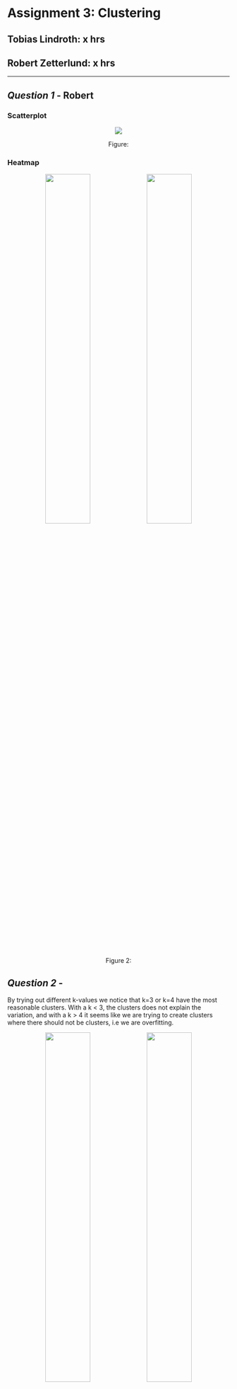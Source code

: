 # Assignment 3: Clustering

## Tobias Lindroth: x hrs

## Robert Zetterlund: x hrs

---

## _Question 1_ - Robert

<!-- 1. Show the distribution of phi and psi combinations using:
a. A scatter plot

b. A heat map
-->

### Scatterplot
<p align="center">
    <img src="fig/scatterplot.png">
    <p align="center">Figure: <p>
<p>

### Heatmap

<p align="center">
    <img src="fig/heatmap.png" width=45%>
    <img src="fig/heatmap_cool.png" width=45%>
    <p align="center">Figure 2: <p>
<p>

## _Question 2_ - 
<!-- 
Use the K-means clustering method to cluster the phi and psi angle combinations in the data file.
a. Experiment with different values of K. Suggest an appropriate value of K for this task and motivate this choice.
-->

By trying  out different k-values we notice that k=3 or k=4 have the most reasonable clusters. With a k < 3, the clusters does not explain the variation, and with a k > 4 it seems like we are trying to create clusters where there should not be clusters, i.e we are overfitting. 

<p align="center">
<img src="fig/kmeans-2.png" width=45%>
    <img src="fig/kmeans-3.png" width=45%>
    <img src="fig/kmeans-4.png" width=45%>
    <img src="fig/kmeans-5.png" width=45%>   
    <p align="center">Figure 3: The clusters created using k-means for different k. <p>
<p>

By using an elbow curve we can get an indication to what k-value fits the data best, that is, how many clusters we should use. In the figure below we can clearly see an elbow at k=3, hence the elbow curves indicates that 3 clusters is the best fit. 

### Elbow curve
<p align="center">
    <img src="fig/elbow_curve.png">
    <p align="center">Figure 4: The elbow curve <p>
<p>

The calculation of the elbow curve was done by:

 For each k (k=2 to k=10), taking the sum of the squared distances of samples to the nearest cluster centre. See the code snippet below. 

```python
distorsions = []
for k in range(2, 10):
    kmeans = KMeans(n_clusters=k)
    kmeans.fit(X)
    distorsions.append(kmeans.inertia_)

#inertia is the sum of squared distances of samples to    their closest cluster center.    
```

Since both our own experiment with different k-values and the elbow curved indicates k=3 to be a good value,  we deem 3 to be the most suitable k-value for this task. 


### Validation
<!-- b. Validate the clusters that are found with the chosen value of K. -->

We validate the clusters by checking if the clusters still are stable even if we remove a proportion of the points. 

We remove a random 25% of the points and examine if the labeling remains similar. We choose 25% as we believe that is enough to have an affect on the clusters, but not change the dataset dramatically.

<p align="center" >
    <img src="fig/kmeans-3.png" width=45%>
    <img src="fig/kmeans-3-removal.png">
    <p align="center">Figure: <p>
<p>

In the figures above we see that the shapes of the clusters almost do not change at all. The color of the clusters changes...

<!--  Unsure whether color change indicates anything-->




### Do the clusters found seem reasonable? - Robert
<!--
c. Do the clusters found in part (a) seem reasonable?
-->
well maybe,



### Can you change the data to get better results? - Robert
<!--d. Can you change the data to get better results (or the same results in a simpler
way)? (Hint: since both phi and psi are periodic attributes, you can think of shifting/translating them by some value and then use the modulo operation.)
-->

Yea!

```python
# shift phi by 180, new range is 0>->360
# shift psi by 70, new range is -110>->250
df[PHI] = df[PHI].apply(lambda phi: phi + 360 if phi < 0 else phi)
df[PSI] = df[PSI].apply(lambda psi: psi + 360 if psi < -100 else psi)
```

<p align="center">
    <img src="fig/kmeans-3-shift.png">
    <p align="center">Figure: <p>
<p>


Comparing elbow-curves and also this other thingy (see 2x2) table, we see that we can improve the performance of kmeans by shifting!! 

## _Question 3_



## a - Motivate - robert 

### i - the choice of the minimum number of samples in the neighbourhood for a point to be considered as a core point



### ii - the choice of the maximum distance between two samples belonging to the same neighbourhood (“eps” or “epsilon”).




## b  - robert

### scatterplot dbscan

<p align="center">
    <img src="fig/dbscan-19-42.png"> 
    <p align="center">DBSCAN 19 42<p>
<p>

### barplot

<p align="center">
    <img src="fig/barplot.png"> 
    <p align="center">Barplot<p>
<p>

## c - Compare DBSCAN and K-means

When looking at the clusters found by K-means and those found using DBSCAN we find some similarities, but mostly differences.

The clusters are similar in the way that both methods found 3 clusters (This is however largely affected by our choice of parameters).

But even though they have the same amount of clusters, the clusters are very different. K-means splitted the points to the right into two clusters and kept the ones at the left as a single cluster while DBSCAN did the opposite. The clusters created by DBSCAN seems more reasonable those created by K-means. This is because when looking at the clusters,  it is more clear that the points to the left should be divided into two clusters than that those to the right should be.

Furthermore we can see that the clusters created by DBSCAN are more compact clusters as it leaves outliers out of clusters. K-means at the other hand puts every node into clusters even though they sometimes clearly should not be in a cluster. 

An interesting note is that if we had done the clustering by hand, we would probably have chosen a mixture between K-means and DBSCAN. That is, we would have divided both the points to the rigth and the ones to left into two clusters.

<p align="center">
    <img src="fig/kmeans-3-shift.png" width=45%>
    <img src="fig/dbscan-19-42.png" width=45%>   
    <p align="center">Figure: The clusters created by k-means to the left and the clusters created by dbscan to the right.<p>
<p>

## d - Robust to small changes?

By looking at what happens when epsilon or minPts is changed by a small value, one notices that dbscan can be very sensitive to these parameters. 

When changing one parameter at a time, we see that the clusters we have found are very sensitive to an increase in the maximum distance between two samples belonging to the same neighbourhood a little. The top left cluster is engulfed into the large cluster. This is because epsilon now is large enough for a "bridge" to be created by the top left cluster and the large cluster.

<p align="center">
    <img src="fig/dbscan-17-42.png" width=45%>
    <img src="fig/dbscan-21-42.png" width=45%>  
    <img src="fig/dbscan-19-40.png" width=45%>  
    <img src="fig/dbscan-19-44.png" width=45%>   
    <p align="center">Figure: Top left (eps=17, minPts=42). Top Right (eps=21, minPts=42). Bottom left (eps=19, minPts=42). Bottom right (eps=19, minPts=44)<p>
<p>

When changing both parameters at the same time, we see the same thing. The top left cluster is engulfed into the large cluster when epsilon is increased.

The clusters are of course also effected by changes in minPts, but in our case it was an increase in epsilon that created a large difference. In another case it might be a change in minPts that changes the clusters fundamentally.

<p align="center">
    <img src="fig/dbscan-17-40.png" width=45%>
    <img src="fig/dbscan-17-44.png" width=45%>  
    <img src="fig/dbscan-21-40.png" width=45%>  
    <img src="fig/dbscan-21-44.png" width=45%>   
    <p align="center">Figure: Top left (eps=17, minPts=40). Top Right (eps=17, minPts=44). Bottom left (eps=21, minPts=40). Bottom right (eps=21, minPts=44) <p>
<p>

The fact that DBSCAN is so sensitive to the minimum number of samples in the neighbourhood for a point to be considered as a core point, and/or the choice of the maximum distance between two samples belonging to the same neighbourhood, shows how important it is to choose these parameters carefully. A small increase or decrease can change the clusters fundamentally.

<!--
3. Use the DBSCAN method to cluster the phi and psi angle combinations in the data
file.
a. Motivate:
i. the choice of the minimum number of samples in the neighbourhood for a point to be considered as a core point, and
ii. the choice of the maximum distance between two samples belonging to the same neighbourhood (“eps” or “epsilon”).
b. Highlight the clusters found using DBSCAN and any outliers in a scatter plot. How many outliers are found? Plot a bar chart to show which amino acid residue types are most frequently outliers.
c. Compare the clusters found by DBSCAN with those found using K-means.
d. Discuss whether the clusters found using DBSCAN are robust to small changes
in the minimum number of samples in the neighbourhood for a point to be considered as a core point, and/or the choice of the maximum distance between two samples belonging to the same neighbourhood (“eps” or “epsilon”).
-->

## _Question 4_

<!--
4. The data file can be stratified by amino acid residue type. Investigate how the clusters found for amino acid residues of type PRO differ from the general clusters. Similarly, investigate how the clusters found for amino acid residues of type GLY differ from the general clusters. Remember that parameters might have to be adjusted from those used in previous questions.
-->

